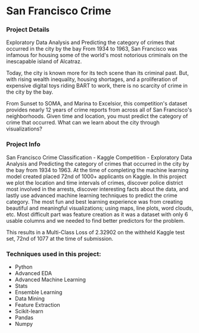 # San Francisco Crime

### Project Details
Exploratory Data Analysis and Predicting the category of crimes that occurred in the city by the bay
From 1934 to 1963, San Francisco was infamous for housing some of the world's most notorious criminals on the inescapable island of Alcatraz.

Today, the city is known more for its tech scene than its criminal past. But, with rising wealth inequality, housing shortages, and a proliferation of expensive digital toys riding BART to work, there is no scarcity of crime in the city by the bay.

From Sunset to SOMA, and Marina to Excelsior, this competition's dataset provides nearly 12 years of crime reports from across all of San Francisco's neighborhoods. Given time and location, you must predict the category of crime that occurred.
What can we learn about the city through visualizations?

### Project Info
San Francisco Crime Classification - Kaggle Competition - Exploratory Data Analysis and Predicting the category of crimes that occurred in the city by the bay from 1934 to 1963. At the time of completing the machine learning model created placed 72nd of 1000+ applicants on Kaggle. In this project we plot the location and time intervals of crimes, discover police district most involved in the arrests, discover interesting facts about the data, and lastly use advanced machine learning techniques to predict the crime category. The most fun and best learning experience was from creating beautiful and meaningful visualizations; using maps, line plots, word clouds, etc.  Most difficult part was feature creation as it was a dataset with only  6 usable columns and we needed to find better predictors for the problem. 

This results in a Multi-Class Loss of 2.32902 on the withheld Kaggle test set, 72nd of 1077 at the time of submission.

### Techniques used in this project:
- Python 
- Advanced EDA
- Advanced Machine Learning
- Stats
- Ensemble Learning
- Data Mining
- Feature Extraction
- Scikit-learn
- Pandas
- Numpy
